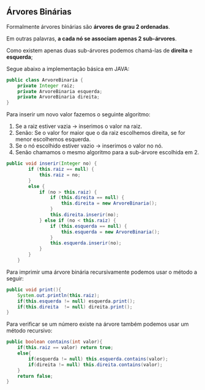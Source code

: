 ## Árvores Binárias

Formalmente árvores binárias são **árvores de grau 2 ordenadas**.

Em outras palavras, **a cada nó se associam apenas 2 sub-árvores**.

Como existem apenas duas sub-árvores podemos chamá-las de **direita** e **esquerda**;

Segue abaixo a implementação básica em JAVA:

```java
public class ArvoreBinaria {
    private Integer raiz;
    private ArvoreBinaria esquerda;
    private ArvoreBinaria direita;
}
```

Para inserir um novo valor fazemos o seguinte algoritmo:

1. Se a raiz estiver vazia -> inserimos o valor na raiz.
2. Senão: Se o valor for maior que o da raiz escolhemos direita, se for menor escolhemos esquerda.
3. Se o nó escolhido estiver vazio -> inserimos o valor no nó.
4. Senão chamamos o mesmo algoritmo para a sub-árvore escolhida em 2.

```java
public void inserir(Integer no) {
        if (this.raiz == null) {
            this.raiz = no;
        } 
        else {
            if (no > this.raiz) {
                if (this.direita == null) {
                    this.direita = new ArvoreBinaria();
                }
                this.direita.inserir(no);
            } else if (no < this.raiz) {
                if (this.esquerda == null) {
                    this.esquerda = new ArvoreBinaria();
                }
                this.esquerda.inserir(no);
            }
        }
    }
```
Para imprimir uma árvore binária recursivamente podemos usar o método a seguir:

```java
public void print(){
    System.out.println(this.raiz);
    if(this.esquerda != null) esquerda.print();
    if(this.direita  != null) direita.print();
}
```
Para verificar se um número existe na árvore também podemos usar um método recursivo:

```java
public boolean contains(int valor){
    if(this.raiz == valor) return true;
    else{
        if(esquerda != null) this.esquerda.contains(valor);
        if(direita != null) this.direita.contains(valor);
    }
    return false;
}
```

